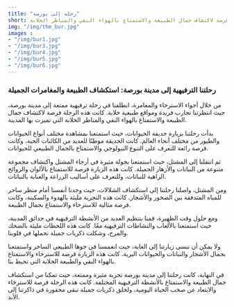 ```yaml
---
title: "رحله إلى بورصة"
short: من خلال أجواء الاسترخاء والمغامرة، انطلقنا في رحلة ترفيهية ممتعة إلى مدينة بورصة، حيث انتظرتنا تجارب فريدة ومواقع طبيعية خلابة. كانت هذه الرحلة فرصة لاكتشاف جمال الطبيعة والاستمتاع بالهواء النقي والمناظر الخلابة ...
img: "/img/thm_bur.jpg"
images :
- "/img/bur1.jpg"
- "/img/bur3.jpg"
- "/img/bur4.jpg"
- "/img/bur5.jpg"
- "/img/bur6.jpg"
---
```



### رحلتنا الترفيهية إلى مدينة بورصة: استكشاف الطبيعة والمغامرات الجميلة


من خلال أجواء الاسترخاء والمغامرة، انطلقنا في رحلة ترفيهية ممتعة إلى مدينة بورصة، حيث انتظرتنا تجارب فريدة ومواقع طبيعية خلابة. كانت هذه الرحلة فرصة لاكتشاف جمال الطبيعة والاستمتاع بالهواء النقي والمناظر الخلابة التي تميزت بها المدينة.

بدأت رحلتنا بزيارة حديقة الحيوانات، حيث استمتعنا بمشاهدة مختلف أنواع الحيوانات والطيور من مختلف أنحاء العالم. كانت الحديقة موطنًا للعديد من الكائنات الحية، وكانت فرصة رائعة للتعرف على التنوع البيولوجي والاستمتاع بالجمال الطبيعي للحيوانات.

ثم انتقلنا إلى المشتل، حيث استمتعنا بجولة مثيرة في أرجاء المشتل واكتشاف مجموعة متنوعة من النباتات والأزهار الجميلة. كانت هذه الزيارة فرصة للاستمتاع بالألوان والروائح الزاهية للنباتات، وللتعرف على أساليب الزراعة والعناية بالنباتات.

ومن المشتل، واصلنا رحلتنا إلى استكشاف الشلالات، حيث وجدنا أنفسنا أمام منظر ساحر للمياه المتدفقة بين الصخور والأشجار. كانت هذه التجربة مليئة بالهدوء والسكينة، وكانت فرصة مثالية للاسترخاء والاستمتاع بجمال الطبيعة.

ومع حلول وقت الظهيرة، قمنا بتنظيم العديد من الأنشطة الترفيهية في حدائق المدينة، حيث استمتعنا بالألعاب والنشاطات الترفيهية معًا. كانت هذه اللحظات مليئة بالضحك والمرح، وشكلت ذكريات جميلة نحملها في قلوبنا.

ولا يمكن أن ننسى زيارتنا إلى الغابة، حيث انغمسنا في جوها الطبيعي الساحر واستمتعنا بجمال الأشجار والنباتات والحيوانات البرية. كانت هذه الزيارة فرصة للاسترخاء والاستمتاع بالهواء النقي والطبيعة الخلابة التي تحيط بنا.

في النهاية، كانت رحلتنا إلى مدينة بورصة تجربة مثيرة وممتعة، حيث تمكنا من استكشاف جمال الطبيعة والاستمتاع بالأنشطة الترفيهية المختلفة. كانت هذه الرحلة فرصة للاسترخاء والابتعاد عن صخب الحياة اليومية، ولخلق ذكريات جميلة تبقى محفورة في ذاكرتنا إلى الأبد.
